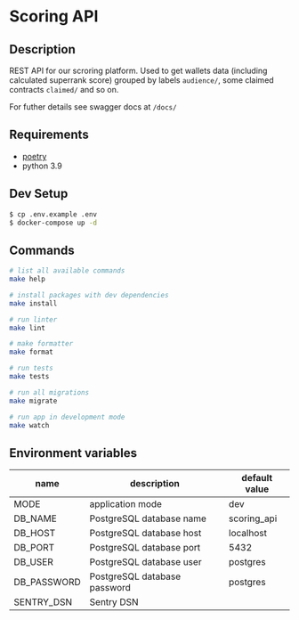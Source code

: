 # Scoring API

## Description
REST API for our scroring platform. Used to get wallets data (including calculated superrank score)
grouped by labels `audience/`, some claimed contracts `claimed/` and so on.


For futher details see swagger docs at `/docs/`

## Requirements

- [poetry](https://python-poetry.org/docs/#installing-with-the-official-installer)
- python 3.9


## Dev Setup
```bash
$ cp .env.example .env
$ docker-compose up -d
```

## Commands
```bash
# list all available commands
make help

# install packages with dev dependencies
make install

# run linter
make lint

# make formatter
make format

# run tests
make tests

# run all migrations
make migrate

# run app in development mode
make watch
```

## Environment variables
| name        | description                  | default value |
| ----------- | ---------------------------- | ------------- |
| MODE        | application mode             | dev           |
| DB_NAME     | PostgreSQL database name     | scoring_api   |
| DB_HOST     | PostgreSQL database host     | localhost     |
| DB_PORT     | PostgreSQL database port     | 5432          |
| DB_USER     | PostgreSQL database user     | postgres      |
| DB_PASSWORD | PostgreSQL database password | postgres      |
| SENTRY_DSN  | Sentry DSN                   |               |